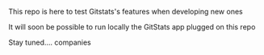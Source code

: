 This repo is here to test Gitstats's features when developing new ones

It will soon be possible to run locally the GitStats app plugged on this repo

Stay tuned.... companies 
